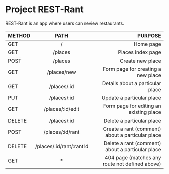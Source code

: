 # Project REST-Rant

REST-Rant is an app where users can review restaurants.

| METHOD      | PATH             | PURPOSE                                    |
| :---        |    :----:        |          ---:                              |
| GET         | /                | Home page                                  |
| GET         | /places          | Places index page                          |
| POST        | /places          | Create new place                           |
| GET         | /places/new      | Form page for creating a new place         |
| GET         | /places/:id      | Details about a particular place           |
| PUT         | /places/:id      | Update a particular place                  |
| GET         | /places/:id/edit | Form page for editing an existing place    |
| DELETE      | /places/:id      | Delete a particular place                  |
| POST        | /places/:id/rant |Create a rant (comment) about a particular place|
| DELETE      | /places/:id/rant/:rantId | Delete a rant (comment) about a particular place |
| GET         | *                | 404 page (matches any route not defined above)|